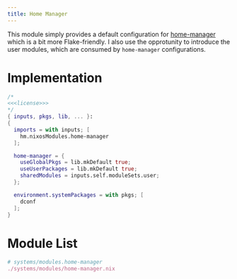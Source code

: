 ```yaml
---
title: Home Manager
---
```


This module simply provides a default configuration for [home-manager](https://github.com/nix-community/home-manager) which is a bit more Flake-friendly. I also use the opprotunity to introduce the user modules, which are consumed by `home-manager` configurations.

# Implementation
```nix systems/modules/home-manager.nix
/*
<<<license>>>
*/
{ inputs, pkgs, lib, ... }:
{
  imports = with inputs; [
    hm.nixosModules.home-manager
  ];

  home-manager = {
    useGlobalPkgs = lib.mkDefault true;
    useUserPackages = lib.mkDefault true;
    sharedModules = inputs.self.moduleSets.user;
  };

  environment.systemPackages = with pkgs; [
    dconf
  ];
}
```

# Module List
```nix "systems/modules" +=
# systems/modules.home-manager
./systems/modules/home-manager.nix
```
